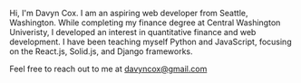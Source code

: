 Hi, I'm Davyn Cox. I am an aspiring web developer from Seattle, Washington. While completing my finance degree at Central Washington Univeristy,
I developed an interest in quantitative finance and web development. I have been teaching myself Python and JavaScript, focusing on the React.js,
Solid.js, and Django frameworks. 

Feel free to reach out to me at davyncox@gmail.com

<!---
DavynCox/DavynCox is a ✨ special ✨ repository because its `README.md` (this file) appears on your GitHub profile.
You can click the Preview link to take a look at your changes.
--->
